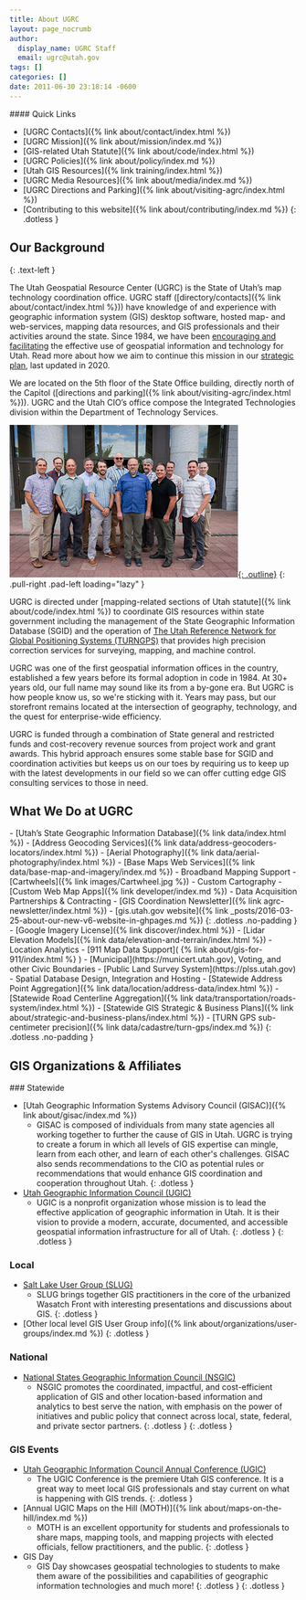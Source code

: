 ```yaml
---
title: About UGRC
layout: page_nocrumb
author:
  display_name: UGRC Staff
  email: ugrc@utah.gov
tags: []
categories: []
date: 2011-06-30 23:18:14 -0600
---
```

<div class="pull-right" markdown="1">
#### Quick Links

- [UGRC Contacts]({% link about/contact/index.html %})
- [UGRC Mission]({% link about/mission/index.md %})
- [GIS-related Utah Statute]({% link about/code/index.html %})
- [UGRC Policies]({% link about/policy/index.md %})
- [Utah GIS Resources]({% link training/index.html %})
- [UGRC Media Resources]({% link about/media/index.md %})
- [UGRC Directions and Parking]({% link about/visiting-agrc/index.html %})
- [Contributing to this website]({% link about/contributing/index.md %})
{: .dotless }
</div>

## Our Background
{: .text-left }

The Utah Geospatial Resource Center (UGRC) is the State of Utah’s map technology coordination office. UGRC staff ([directory/contacts]({% link about/contact/index.html %})) have knowledge of and experience with geographic information system (GIS) desktop software, hosted map- and web-services, mapping data resources, and GIS professionals and their activities around the state. Since 1984, we have been [encouraging and facilitating](https://storymaps.arcgis.com/stories/8be2e6de2abf442eb72f5faa8a32dd2b) the effective use of geospatial information and technology for Utah. Read more about how we aim to continue this mission in our [strategic plan](https://drive.google.com/a/utah.gov/uc?id=1fMCCpjSbjKrHBIPuMiagakcmBBD61F9d&export=download), last updated in 2020.

We are located on the 5th floor of the State Office building, directly north of the Capitol ([directions and parking]({% link about/visiting-agrc/index.html %})). UGRC and the Utah CIO’s office compose the Integrated Technologies division within the Department of Technology Services.

[![UGRC staff photo](./AGRC_Staff_2019_small.png){: .outline}](./AGRC_Staff_2019.png)
{: .pull-right .pad-left loading="lazy" }

UGRC is directed under [mapping-related sections of Utah statute]({% link about/code/index.html %}) to coordinate GIS resources within state government including the management of the State Geographic Information Database (SGID) and the operation of [The Utah Reference Network for Global Positioning Systems (TURNGPS)](http://turngps.utah.gov) that provides high precision correction services for surveying, mapping, and machine control.

UGRC was one of the first geospatial information offices in the country, established a few years before its formal adoption in code in 1984. At 30+ years old, our full name may sound like its from a by-gone era. But UGRC is how people know us, so we're sticking with it. Years may pass, but our storefront remains located at the intersection of geography, technology, and the quest for enterprise-wide efficiency.

UGRC is funded through a combination of State general and restricted funds and cost-recovery revenue sources from project work and grant awards. This hybrid approach ensures some stable base for SGID and coordination activities but keeps us on our toes by requiring us to keep up with the latest developments in our field so we can offer cutting edge GIS consulting services to those in need.

## What We Do at UGRC

<div class="grid" markdown="1">
  <div class="grid__col grid__col--1-of-2" markdown="1">
- [Utah’s State Geographic Information Database]({% link data/index.html %})
- [Address Geocoding Services]({% link data/address-geocoders-locators/index.html %})
- [Aerial Photography]({% link data/aerial-photography/index.html %})
- [Base Maps Web Services]({% link data/base-map-and-imagery/index.md %})
- Broadband Mapping Support
- [Cartwheels]({% link images/Cartwheel.jpg %})
- Custom Cartography
- [Custom Web Map Apps]({% link developer/index.md %})
- Data Acquisition Partnerships & Contracting
- [GIS Coordination Newsletter]({% link agrc-newsletter/index.html %})
- [gis.utah.gov website]({% link _posts/2016-03-25-about-our-new-v6-website-in-ghpages.md %})
{: .dotless .no-padding }
</div>
<div class="grid__col grid__col--1-of-2" markdown="1">
- [Google Imagery License]({% link discover/index.html %})
- [Lidar Elevation Models]({% link data/elevation-and-terrain/index.html %})
- Location Analytics
- [911 Map Data Support]( {% link about/gis-for-911/index.html %} )
- [Municipal](https://municert.utah.gov), Voting, and other Civic Boundaries
- [Public Land Survey System](https://plss.utah.gov)
- Spatial Database Design, Integration and Hosting
- [Statewide Address Point Aggregation]({% link data/location/address-data/index.html %})
- [Statewide Road Centerline Aggregation]({% link data/transportation/roads-system/index.html %})
- [Statewide GIS Strategic & Business Plans]({% link about/strategic-and-business-plans/index.html %})
- [TURN GPS sub-centimeter precision]({% link data/cadastre/turn-gps/index.md %})
{: .dotless .no-padding }
</div>

## GIS Organizations & Affiliates

<div class="grid" markdown="1">
  <div class="grid__col grid__col--1-of-1" markdown="1">
### Statewide

- [Utah Geographic Information Systems Advisory Council (GISAC)]({% link about/gisac/index.md %})
  - GISAC is composed of individuals from many state agencies all working together to further the cause of GIS in Utah. UGRC is trying to create a forum in which all levels of GIS expertise can mingle, learn from each other, and learn of each other's challenges. GISAC also sends recommendations to the CIO as potential rules or recommendations that would enhance GIS coordination and cooperation throughout Utah.
  {: .dotless }
- [Utah Geographic Information Council (UGIC)](https://ugic.org)
  - UGIC is a nonprofit organization whose mission is to lead the effective application of geographic information in Utah. It is their vision to provide a modern, accurate, documented, and accessible geospatial information infrastructure for all of Utah.
  {: .dotless }
{: .dotless }
  </div>
  <div class="grid__col grid__col--1-of-2" markdown="1">
### Local

- [Salt Lake User Group (SLUG)](http://www.slug-gis.info/)
  - SLUG brings together GIS practitioners in the core of the urbanized Wasatch Front with interesting presentations and discussions about GIS.
  {: .dotless }
- [Other local level GIS User Group info]({% link about/organizations/user-groups/index.md %})
{: .dotless }
  </div>
  <div class="grid__col grid__col--1-of-2" markdown="1">
### National

- [National States Geographic Information Council (NSGIC)](https://nsgic.org)
  - NSGIC promotes the coordinated, impactful, and cost-efficient application of GIS and other location-based information and analytics to best serve the nation, with emphasis on the power of initiatives and public policy that connect across local, state, federal, and private sector partners.
  {: .dotless }
{: .dotless }
  </div>
</div>

### GIS Events

- [Utah Geographic Information Council Annual Conference (UGIC)](https://ugic.org)
  - The UGIC Conference is the premiere Utah GIS conference. It is a great way to meet local GIS professionals and stay current on what is happening with GIS trends.
  {: .dotless }
- [Annual UGIC Maps on the Hill (MOTH)]({% link about/maps-on-the-hill/index.md %})
  - MOTH is an excellent opportunity for students and professionals to share maps, mapping tools, and mapping projects with elected officials, fellow practitioners, and the public.
  {: .dotless }
- GIS Day
  - GIS Day showcases geospatial technologies to students to make them aware of the possibilities and capabilities of geographic information technologies and much more!
  {: .dotless }
{: .dotless }
